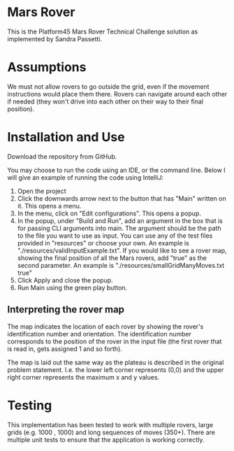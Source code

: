 # Mars Rover
This is the Platform45 Mars Rover Technical Challenge solution
as implemented by Sandra Passetti.

# Assumptions
We must not allow rovers to go outside the grid, even if the
movement instructions would place them there.
Rovers can navigate around each other if needed (they won't
drive into each other on their way to their final position).

# Installation and Use
Download the repository from GitHub.

You may choose to run the code using an IDE, or the command line.
Below I will give an example of running the code using IntelliJ:
1. Open the project
2. Click the downwards arrow next to the button that has "Main"
written on it. This opens a menu.
3. In the menu, click on "Edit configurations". This opens a popup.
4. In the popup, under "Build and Run", add an argument in the
   box that is for passing CLI arguments into main. The argument should 
   be the path to the file you want to use as input. You can use any
   of the test files provided in "resources" or choose your own.
   An example is "./resources/validInputExample.txt".
   If you would like to see a rover map, showing the final position of
   all the Mars rovers, add "true" as the second parameter. An example is
   "./resources/smallGridManyMoves.txt true"
5. Click Apply and close the popup.
6. Run Main using the green play button.

## Interpreting the rover map
The map indicates the location of each rover by showing the rover's
identification number and orientation. The identification number 
corresponds to the position of the rover in the input file (the
first rover that is read in, gets assigned 1 and so forth).

The map is laid out the same way as the plateau is described in the
original problem statement. I.e. the lower left corner represents (0,0)
and the upper right corner represents the maximum x and y values.

# Testing
This implementation has been tested to work with multiple rovers,
large grids (e.g. 1000 , 1000) and long sequences of moves (350+).
There are multiple unit tests to ensure that the application is
working correctly.